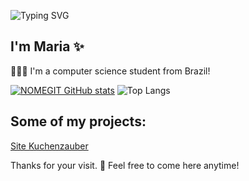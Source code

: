 ![Typing SVG](https://readme-typing-svg.herokuapp.com/?color=000000&size=30&center=true&vCenter=true&width=600&lines=Welcome!)

## I'm Maria ✨ 


👩🏻‍💻 I'm a computer science student from Brazil!


[![NOMEGIT GitHub stats](https://github-readme-stats.vercel.app/api?username=dudyac)](https://github.com/NOMEGIT/github-readme-stats)
![Top Langs](https://github-readme-stats-git-masterrstaa-rickstaa.vercel.app/api/top-langs/?username=dudyac&layout=compact&bg_color=FFFFFF&border_color=30A3DC&title_color=E94D5F&text_color=000)

 ## Some of my projects: 
 <a href="https://dudyac.github.io/site-kuchenzauber/">Site Kuchenzauber</a> <br>



Thanks for your visit. 👋 Feel free to come here anytime!
